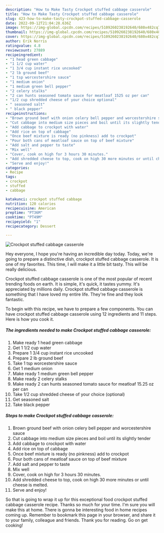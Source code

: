```yaml
---
description: "How to Make Tasty Crockpot stuffed cabbage casserole"
title: "How to Make Tasty Crockpot stuffed cabbage casserole"
slug: 423-how-to-make-tasty-crockpot-stuffed-cabbage-casserole
date: 2022-09-12T21:04:28.636Z
image: https://img-global.cpcdn.com/recipes/5109260238192640/680x482cq70/crockpot-stuffed-cabbage-casserole-recipe-main-photo.jpg
thumbnail: https://img-global.cpcdn.com/recipes/5109260238192640/680x482cq70/crockpot-stuffed-cabbage-casserole-recipe-main-photo.jpg
cover: https://img-global.cpcdn.com/recipes/5109260238192640/680x482cq70/crockpot-stuffed-cabbage-casserole-recipe-main-photo.jpg
author: Erik Norris
ratingvalue: 4.8
reviewcount: 27889
recipeingredient:
- "1 head green cabbage"
- "1 1/2 cup water"
- "1 3/4 cup instant rice uncooked"
- "2 lb ground beef"
- "1 tsp worcestershire sauce"
- "1 medium onion"
- "1 medium green bell pepper"
- "2 celery stalks"
- "2 can hunts seasoned tomato sauce for meatloaf 1525 oz per can"
- "1/2 cup shredded cheese of your choice optional"
- " seasoned salt"
- " black pepper"
recipeinstructions:
- "Brown ground beef with onion celery bell pepper and worcestershire sauce"
- "Cut cabbage into medium size pieces and boil until its slightly tender"
- "Add cabbage to crockpot with water"
- "Add rice on top of cabbage"
- "Once beef mixture is ready (no pinkness) add to crockpot"
- "Pour both cans of meatloaf sauce on top of beef mixture"
- "Add salt and pepper to taste"
- "Mix well"
- "Cover, cook on high for 3 hours 30 minutes."
- "Add shredded cheese to top, cook on high 30 more minutes or until cheese is melted."
- "Serve and enjoy!"
categories:
- Recipe
tags:
- crockpot
- stuffed
- cabbage

katakunci: crockpot stuffed cabbage 
nutrition: 120 calories
recipecuisine: American
preptime: "PT36M"
cooktime: "PT49M"
recipeyield: "1"
recipecategory: Dessert

---
```



![Crockpot stuffed cabbage casserole](https://img-global.cpcdn.com/recipes/5109260238192640/680x482cq70/crockpot-stuffed-cabbage-casserole-recipe-main-photo.jpg)

Hey everyone, I hope you're having an incredible day today. Today, we're going to prepare a distinctive dish, crockpot stuffed cabbage casserole. It is one of my favorites. This time, I will make it a little bit tasty. This will be really delicious.



Crockpot stuffed cabbage casserole is one of the most popular of recent trending foods on earth. It is simple, it's quick, it tastes yummy. It's appreciated by millions daily. Crockpot stuffed cabbage casserole is something that I have loved my entire life. They're fine and they look fantastic.


To begin with this recipe, we have to prepare a few components. You can have crockpot stuffed cabbage casserole using 12 ingredients and 11 steps. Here is how you cook it.

<!--inarticleads1-->

##### The ingredients needed to make Crockpot stuffed cabbage casserole:

1. Make ready 1 head green cabbage
1. Get 1 1/2 cup water
1. Prepare 1 3/4 cup instant rice uncooked
1. Prepare 2 lb ground beef
1. Take 1 tsp worcestershire sauce
1. Get 1 medium onion
1. Make ready 1 medium green bell pepper
1. Make ready 2 celery stalks
1. Make ready 2 can hunts seasoned tomato sauce for meatloaf 15.25 oz per can
1. Take 1/2 cup shredded cheese of your choice (optional)
1. Get  seasoned salt
1. Take  black pepper




<!--inarticleads2-->

##### Steps to make Crockpot stuffed cabbage casserole:

1. Brown ground beef with onion celery bell pepper and worcestershire sauce
1. Cut cabbage into medium size pieces and boil until its slightly tender
1. Add cabbage to crockpot with water
1. Add rice on top of cabbage
1. Once beef mixture is ready (no pinkness) add to crockpot
1. Pour both cans of meatloaf sauce on top of beef mixture
1. Add salt and pepper to taste
1. Mix well
1. Cover, cook on high for 3 hours 30 minutes.
1. Add shredded cheese to top, cook on high 30 more minutes or until cheese is melted.
1. Serve and enjoy!




So that is going to wrap it up for this exceptional food crockpot stuffed cabbage casserole recipe. Thanks so much for your time. I'm sure you will make this at home. There is gonna be interesting food in home recipes coming up. Remember to bookmark this page in your browser, and share it to your family, colleague and friends. Thank you for reading. Go on get cooking!
